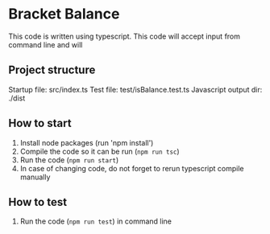 # Bracket Balance
This code is written using typescript. This code will accept input from command line and
will

## Project structure
Startup file: src/index.ts
Test file: test/isBalance.test.ts
Javascript output dir: ./dist

## How to start
1. Install node packages (run 'npm install')
2. Compile the code so it can be run (`npm run tsc`)
3. Run the code (`npm run start`)
4. In case of changing code, do not forget to rerun typescript compile manually

## How to test
1. Run the code (`npm run test`) in command line
